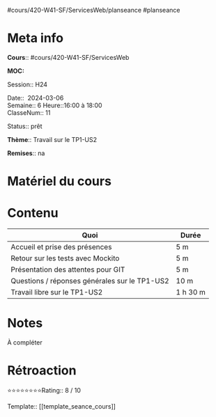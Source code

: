 #cours/420-W41-SF/ServicesWeb/planseance #planseance
# Meta info

**Cours**:: #cours/420-W41-SF/ServicesWeb 

**MOC:** 

Session:: H24

Date::  2024-03-06  
Semaine:: 6
Heure::16:00 à 18:00  
ClasseNum:: 11

Status::  <span class="chip ready">prêt</span> 

**Thème**:: Travail sur le TP1-US2

**Remises**:: <span class="chip na">na</span>

# Matériel du cours
# Contenu

| Quoi                                          | Durée    |
| --------------------------------------------- | -------- |
| Accueil et prise des présences                | 5 m      |
| Retour sur les tests avec Mockito             | 5 m      |
| Présentation des attentes pour GIT            | 5 m      |
| Questions / réponses générales sur le TP1-US2 | 10 m     |
| Travail libre sur le TP1-US2                  | 1 h 30 m |
# Notes
À compléter

# Rétroaction
⭐⭐⭐⭐⭐⭐⭐⭐Rating:: 8 / 10



Template:: [[template_seance_cours]]